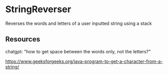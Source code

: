# StringReverser

Reverses the words and letters of a user inputted string using a stack

## Resources
 chatgpt: "how to get space between the words only, not the letters?"
 
 https://www.geeksforgeeks.org/java-program-to-get-a-character-from-a-string/
